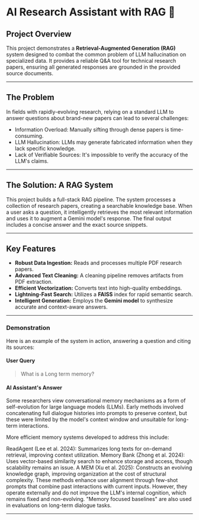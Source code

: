 # AI Research Assistant with RAG 🧠

## Project Overview

This project demonstrates a **Retrieval-Augmented Generation (RAG)** system designed to combat the common problem of LLM hallucination on specialized data. It provides a reliable Q&A tool for technical research papers, ensuring all generated responses are grounded in the provided source documents.

---

## The Problem

In fields with rapidly-evolving research, relying on a standard LLM to answer questions about brand-new papers can lead to several challenges:

* Information Overload: Manually sifting through dense papers is time-consuming.
* LLM Hallucination: LLMs may generate fabricated information when they lack specific knowledge.
* Lack of Verifiable Sources: It's impossible to verify the accuracy of the LLM's claims.

---

## The Solution: A RAG System

This project builds a full-stack RAG pipeline. The system processes a collection of research papers, creating a searchable knowledge base. When a user asks a question, it intelligently retrieves the most relevant information and uses it to augment a Gemini model's response. The final output includes a concise answer and the exact source snippets.

---

## Key Features

* **Robust Data Ingestion:** Reads and processes multiple PDF research papers.
* **Advanced Text Cleaning:** A cleaning pipeline removes artifacts from PDF extraction.
* **Efficient Vectorization:** Converts text into high-quality embeddings.
* **Lightning-Fast Search:** Utilizes a **FAISS** index for rapid semantic search.
* **Intelligent Generation:** Employs the **Gemini model** to synthesize accurate and context-aware answers.

---

### **Demonstration**

Here is an example of the system in action, answering a question and citing its sources:

#### **User Query**
> What is a Long term memory?

#### **AI Assistant's Answer**
Some researchers view conversational memory mechanisms as a form of self-evolution for large language models (LLMs). Early methods involved concatenating full dialogue histories into prompts to preserve context, but these were limited by the model's context window and unsuitable for long-term interactions.

More efficient memory systems developed to address this include:

ReadAgent (Lee et al. 2024): Summarizes long texts for on-demand retrieval, improving context utilization.
Memory Bank (Zhong et al. 2024): Uses vector-based similarity search to enhance storage and access, though scalability remains an issue.
A MEM (Xu et al. 2025): Constructs an evolving knowledge graph, improving organization at the cost of structural complexity.
These methods enhance user alignment through few-shot prompts that combine past interactions with current inputs. However, they operate externally and do not improve the LLM's internal cognition, which remains fixed and non-evolving. "Memory focused baselines" are also used in evaluations on long-term dialogue tasks.

---
